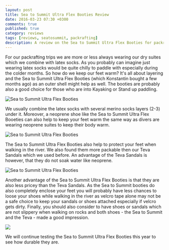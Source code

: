 ```yaml
---
layout: post
title: Sea to Summit Ultra Flex Booties Review
date: 2016-03-23 07:30 +0300
comments: true
published: true
category: reviews
tags: [reviews, seatosummit, packrafting]
description: A review on the Sea to Summit Ultra Flex Booties for packrafting or Kayaking
---
```

For our packrafting trips we are more or less always wearing our dry suites which we combine with latex socks. As you probably can imagine just wearing latex socks would be quite chilly to paddle with especially during the colder months. So how do we keep our feet warm? It's all about layering and the Sea to Summit Ultra Flex Booties (which Konstantin bought a few months ago) as an outer shell might help as well. The booties are probably also a good choice for those who are into Kayaking or Stand up paddling.
   
![Sea to Summit Ultra Flex Booties](https://farm2.staticflickr.com/1624/25841666865_141d7f355a_b.jpg "Sea to Summit Ultra Flex Booties")

<!--more-->

We usually combine the latex socks with several merino socks layers (2-3) under it. Moreover, a neoprene shoe like the Sea to Summit Ultra Flex Booeties can also help to keep your feet warm the same way as divers are wearing neoprene suites to keep their body warm.
   
![Sea to Summit Ultra Flex Booties](https://farm2.staticflickr.com/1455/25746566141_e38526eca2_b.jpg "Sea to Summit Ultra Flex Booties")
   
The Sea to Summit Ultra Flex Booties also help to protect your feet when walking in the river. We also found them more packable then our Teva Sandals which we used before. An advantage of the Teva Sandals is however, that they do not soak water like neoprene.
   
![Sea to Summit Ultra Flex Booties](https://farm2.staticflickr.com/1577/25275264374_c4ee457d72_b.jpg "Sea to Summit Ultra Flex Booties")
   
Another advantage of the Sea to Summit Ultra Flex Booties is that they are also less pricey than the Teva Sandals. As the Sea to Summit booties do also completely enclose your feet you will probably have less chances to loose your shoes while walking in the river as velcro tape alone may not be a safe choice to keep your sandals or shoes attached especially if velcro gets dirty. Finally, you should also consider to have shoes or sandals which are not slippery when walking on rocks and both shoes - the Sea to Summit and the Teva - made a good impression.
   
<a  href="http://www.amazon.com/gp/product/B00W5P5404/ref=as_li_tl?ie=UTF8&camp=1789&creative=9325&creativeASIN=B00W5P5404&linkCode=as2&tag=hikeve-20&linkId=WBSYBWOOPNXIOCOP"><img border="0" src="http://ws-na.amazon-adsystem.com/widgets/q?_encoding=UTF8&ASIN=B00W5P5404&Format=_SL250_&ID=AsinImage&MarketPlace=US&ServiceVersion=20070822&WS=1&tag=hikeve-20" ></a><img src="http://ir-na.amazon-adsystem.com/e/ir?t=hikeve-20&l=as2&o=1&a=B00W5P5404" width="1" height="1" border="0" alt="" style="border:none !important; margin:0px !important;" />
   
We will continue testing the Sea to Summit Ultra Flex Booties this year to see how durable they are.
